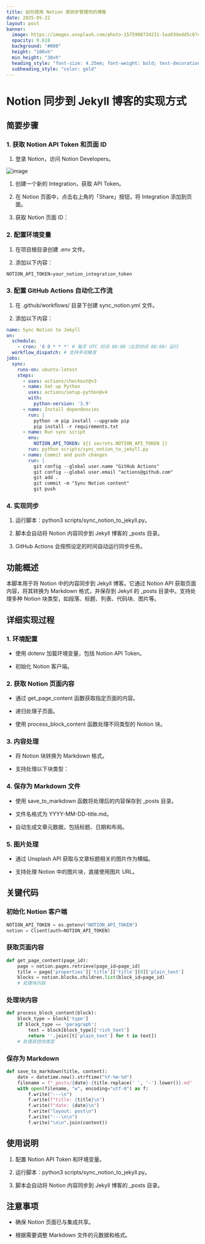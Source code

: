 ```yaml
---
title: 如何使用 Notion 来同步管理你的博客
date: 2025-05-22
layout: post
banner:
  image: https://images.unsplash.com/photo-1575908734231-1aa93dedd5c0?crop=entropy&cs=tinysrgb&fit=max&fm=jpg&ixid=M3w2OTIwMzJ8MHwxfHJhbmRvbXx8fHx8fHx8fDE3NDc5MjM2NzN8&ixlib=rb-4.1.0&q=80&w=1080
  opacity: 0.618
  background: "#000"
  height: "100vh"
  min_height: "38vh"
  heading_style: "font-size: 4.25em; font-weight: bold; text-decoration: underline"
  subheading_style: "color: gold"
---
```


# Notion 同步到 Jekyll 博客的实现方式

## 简要步骤

### 1. 获取 Notion API Token 和页面 ID

1. 登录 Notion，访问 Notion Developers。

![image](https://prod-files-secure.s3.us-west-2.amazonaws.com/a7a0cc5a-89b9-4cda-8686-1fba0ca52f40/d19c1afe-dea5-4312-9333-786b0ba83054/image.png?X-Amz-Algorithm=AWS4-HMAC-SHA256&X-Amz-Content-Sha256=UNSIGNED-PAYLOAD&X-Amz-Credential=ASIAZI2LB466SR3T2XAI%2F20250522%2Fus-west-2%2Fs3%2Faws4_request&X-Amz-Date=20250522T142113Z&X-Amz-Expires=3600&X-Amz-Security-Token=IQoJb3JpZ2luX2VjEB4aCXVzLXdlc3QtMiJGMEQCIA0d5DwMJcgs32UUB7xBjh1OKa3ls5YhBvkZYm62xWkuAiAtb1n3o%2FUte7JsaVb03%2FbP4uWN2QGg4Yv00kuzG29XmyqIBAjX%2F%2F%2F%2F%2F%2F%2F%2F%2F%2F8BEAAaDDYzNzQyMzE4MzgwNSIMsontMEIisYieS48vKtwDKYjeBQ18JWKHATpGsgco7cPn8rlreFi9%2FbOY%2BH2wUexAQZpCvLPpHbG5Ztif0wCTEeecrF16ADlp2wGC%2BQzPSUSjvx0skh8jAwiK5SH0x82ueXY3d%2F4lR045QvAj1N1GS2GjXlko%2F84Mssv2HGqwja7XQotBy7VN6b9iklVXaVFjkkF2TIIn1F9E%2B%2FSp5CYn6K9npHC7AybsuQ66LaVVAgLZApSyoKI0RlJkia4zAcXMm3L%2FL2NtqsE0Zm7fHKSX4P2UAui3YFeFgf6aotrXUcnYLyuTFjfApRNZdLHL5ZsnYu%2BeO%2BgYRDFc%2Bclj7l9NloTnO%2BhRRvdGJ%2FQ6dwpEAdnGfZ%2BzBS5m%2FBxYwhvmXdWWV1auXDdAXBXnsik%2Bzxz2hOAml45akjlyzgGCfgIvyCsrAnaBfY4hE6gJvvA0XcYDuMT4Cgu7E79Pjjch3bVlOTBjRQN667wjnndCbOI%2BKfNIV3X6Ay%2FXIISNfKIHK7LSucpptDmuCY0ntAQr%2FoXMar0Fd9oNhsCdjJcCXh61PGug2Nj21%2Fr3zXya%2FkUUdrtMCiQj6E25kUg0s%2BGHdZ3%2BOc5O8BANG5ULwlWV4SM1tuZzEv8NSp7uNvTZzOZ2XmNpwbd2G5UTflswQn0w4%2BG8wQY6pgH0o0kWh%2FsF1ylDMZOsVECmwZROHXPX2AegUAInqVqSoh7e9W0PKfQoyNFYR0%2BAaZ%2BMfnnplVtuHCHwkNzo68ZYueMdiaVVEgYl6xpAEW5veds2jkkdK1pRDwxsiU2Wdrvnc7HOSBDjn%2BjNaNRGs55oaFXunvLofo72NnV5lbqabZMkxtUCEr4Myi3YK6RrE8d5zBJN7xSBvywbvl2I9KPQpNNn9dYN&X-Amz-Signature=7a3fdab44f61e91b27afe70b4d957d2a1ab04409395c8e2a0c48582ea8cd85a7&X-Amz-SignedHeaders=host&x-id=GetObject)

1. 创建一个新的 Integration，获取 API Token。

1. 在 Notion 页面中，点击右上角的「Share」按钮，将 Integration 添加到页面。

1. 获取 Notion 页面 ID：


### 2. 配置环境变量

1. 在项目根目录创建 .env 文件。

1. 添加以下内容：

```javascript
NOTION_API_TOKEN=your_notion_integration_token
```

### 3. 配置 GitHub Actions 自动化工作流

1. 在 .github/workflows/ 目录下创建 sync_notion.yml 文件。

1. 添加以下内容：

```yaml
name: Sync Notion to Jekyll
on:
  schedule:
    - cron: '0 0 * * *' # 每天 UTC 时间 00:00（北京时间 08:00）运行
  workflow_dispatch: # 支持手动触发
jobs:
  sync:
    runs-on: ubuntu-latest
    steps:
      - uses: actions/checkout@v3
      - name: Set up Python
        uses: actions/setup-python@v4
        with:
          python-version: '3.9'
      - name: Install dependencies
        run: |
          python -m pip install --upgrade pip
          pip install -r requirements.txt
      - name: Run sync script
        env:
          NOTION_API_TOKEN: ${{ secrets.NOTION_API_TOKEN }}
        run: python scripts/sync_notion_to_jekyll.py
      - name: Commit and push changes
        run: |
          git config --global user.name "GitHub Actions"
          git config --global user.email "actions@github.com"
          git add .
          git commit -m "Sync Notion content"
          git push
```

### 4. 实现同步

1. 运行脚本：python3 scripts/sync_notion_to_jekyll.py。

1. 脚本会自动将 Notion 内容同步到 Jekyll 博客的 _posts 目录。

1. GitHub Actions 会按照设定的时间自动运行同步任务。

## 功能概述

本脚本用于将 Notion 中的内容同步到 Jekyll 博客。它通过 Notion API 获取页面内容，将其转换为 Markdown 格式，并保存到 Jekyll 的 _posts 目录中。支持处理多种 Notion 块类型，如段落、标题、列表、代码块、图片等。

## 详细实现过程

### 1. 环境配置

- 使用 dotenv 加载环境变量，包括 Notion API Token。

- 初始化 Notion 客户端。

### 2. 获取 Notion 页面内容

- 通过 get_page_content 函数获取指定页面的内容。

- 递归处理子页面。

- 使用 process_block_content 函数处理不同类型的 Notion 块。

### 3. 内容处理

- 将 Notion 块转换为 Markdown 格式。

- 支持处理以下块类型：


### 4. 保存为 Markdown 文件

- 使用 save_to_markdown 函数将处理后的内容保存到 _posts 目录。

- 文件名格式为 YYYY-MM-DD-title.md。

- 自动生成文章元数据，包括标题、日期和布局。

### 5. 图片处理

- 通过 Unsplash API 获取与文章标题相关的图片作为横幅。

- 支持处理 Notion 中的图片块，直接使用图片 URL。

## 关键代码

### 初始化 Notion 客户端

```python
NOTION_API_TOKEN = os.getenv("NOTION_API_TOKEN")
notion = Client(auth=NOTION_API_TOKEN)
```

### 获取页面内容

```python
def get_page_content(page_id):
    page = notion.pages.retrieve(page_id=page_id)
    title = page['properties']['title']['title'][0]['plain_text']
    blocks = notion.blocks.children.list(block_id=page_id)
    # 处理块内容
```

### 处理块内容

```python
def process_block_content(block):
    block_type = block['type']
    if block_type == 'paragraph':
        text = block[block_type]['rich_text']
        return ''.join([t['plain_text'] for t in text])
    # 处理其他块类型
```

### 保存为 Markdown

```python
def save_to_markdown(title, content):
    date = datetime.now().strftime("%Y-%m-%d")
    filename = f"_posts/{date}-{title.replace(' ', '-').lower()}.md"
    with open(filename, "w", encoding="utf-8") as f:
        f.write("---\n")
        f.write(f"title: {title}\n")
        f.write(f"date: {date}\n")
        f.write("layout: post\n")
        f.write("---\n\n")
        f.write("\n\n".join(content))
```

## 使用说明

1. 配置 Notion API Token 和环境变量。

1. 运行脚本：python3 scripts/sync_notion_to_jekyll.py。

1. 脚本会自动将 Notion 内容同步到 Jekyll 博客的 _posts 目录。

## 注意事项

- 确保 Notion 页面已与集成共享。

- 根据需要调整 Markdown 文件的元数据和格式。